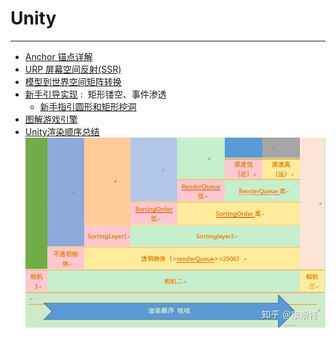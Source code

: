 # Unity
---
- [Anchor 锚点详解](https://www.cnblogs.com/w-wfy/p/7800757.html)
- [URP 屏幕空间反射(SSR)](https://zhuanlan.zhihu.com/p/421005403)
- [模型到世界空间矩阵转换](https://blog.csdn.net/codingriver/article/details/83022752)
- [新手引导实现](https://cloud.tencent.com/developer/article/1802486) :&nbsp; 矩形镂空、事件渗透
  - [新手指引圆形和矩形挖洞](https://www.cnblogs.com/DonYao/p/11766527.html)
- [图解游戏引擎](http://www.luzexi.com/tag/%E5%9B%BE%E8%A7%A3%E6%B8%B8%E6%88%8F%E5%BC%95%E6%93%8E)
- [Unity渲染顺序总结](https://zhuanlan.zhihu.com/p/55762351)
  ![](Img/unity-render-seq.jpg)